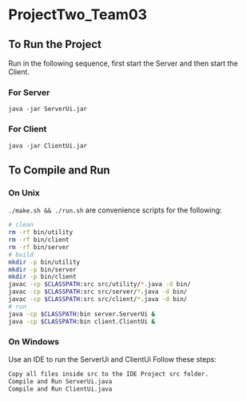 # ProjectTwo_Team03

## To Run the Project
Run in the following sequence, first start the Server and then start the Client.
### For Server
`java -jar ServerUi.jar`

### For Client
`java -jar ClientUi.jar`

## To Compile and Run 
### On Unix
`./make.sh && ./run.sh` are convenience scripts for the following:
```bash
# clean
rm -rf bin/utility
rm -rf bin/client
rm -rf bin/server
# build
mkdir -p bin/utility
mkdir -p bin/server
mkdir -p bin/client
javac -cp $CLASSPATH:src src/utility/*.java -d bin/
javac -cp $CLASSPATH:src src/server/*.java -d bin/
javac -cp $CLASSPATH:src src/client/*.java -d bin/
# run
java -cp $CLASSPATH:bin server.ServerUi &
java -cp $CLASSPATH:bin client.ClientUi &
```
### On Windows
Use an IDE to run the ServerUi and ClientUi
Follow these steps:
```bash
Copy all files inside src to the IDE Project src folder.
Compile and Run ServerUi.java
Compile and Run ClientUi.java
